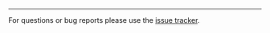 ---

For questions or bug reports please use the [issue&nbsp;tracker](https://github.com/graphicore/varla-varfo/issues).
